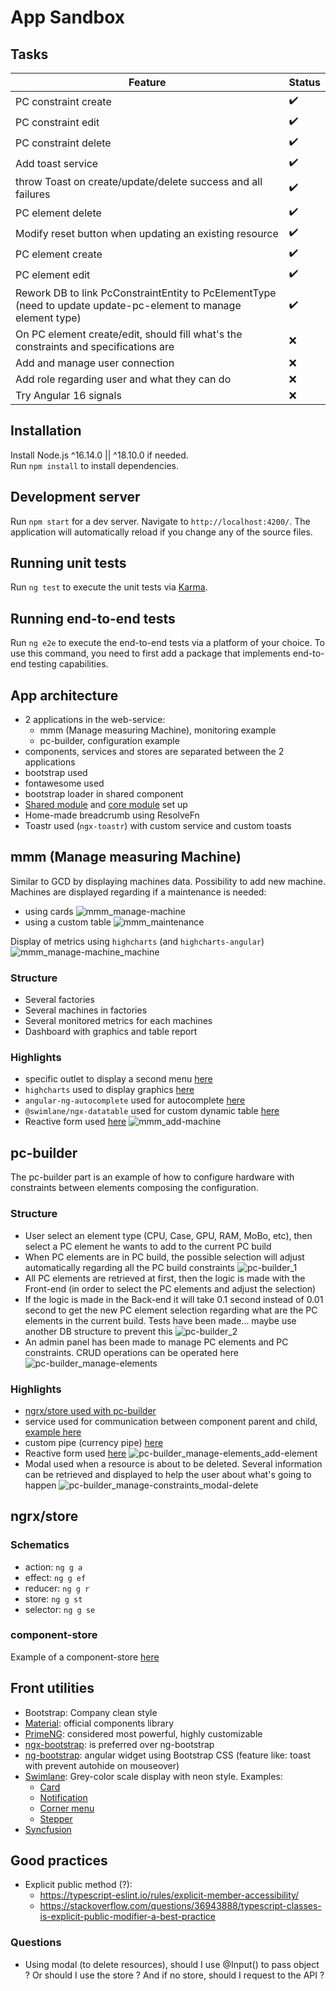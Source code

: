 # App Sandbox

## Tasks

| Feature                                                                                                         | Status               |
|-----------------------------------------------------------------------------------------------------------------|----------------------|
| PC constraint create                                                                                            | :heavy_check_mark:   |
| PC constraint edit                                                                                              | :heavy_check_mark:   |
| PC constraint delete                                                                                            | :heavy_check_mark:   |
| Add toast service                                                                                               | :heavy_check_mark:   |
| throw Toast on create/update/delete success and all failures                                                    | :heavy_check_mark:   |
| PC element delete                                                                                               | :heavy_check_mark:   |
| Modify reset button when updating an existing resource                                                          | :heavy_check_mark:   |
| PC element create                                                                                               | :heavy_check_mark:   |
| PC element edit                                                                                                 | :heavy_check_mark:   |
| Rework DB to link PcConstraintEntity to PcElementType (need to update update-pc-element to manage element type) | :heavy_check_mark:   |
| On PC element create/edit, should fill what's the constraints and specifications are                            | :x:                  |
| Add and manage user connection                                                                                  | :x:                  |
| Add role regarding user and what they can do                                                                    | :x:                  |
| Try Angular 16 signals                                                                                          | :x:                  |

## Installation

Install Node.js ^16.14.0 || ^18.10.0 if needed.<br>
Run `npm install` to install dependencies.

## Development server

Run `npm start` for a dev server. Navigate to `http://localhost:4200/`. The application will automatically reload if you change any of the source files.

## Running unit tests

Run `ng test` to execute the unit tests via [Karma](https://karma-runner.github.io).

## Running end-to-end tests

Run `ng e2e` to execute the end-to-end tests via a platform of your choice. To use this command, you need to first add a package that implements end-to-end testing capabilities.

## App architecture

- 2 applications in the web-service:
    - mmm (Manage measuring Machine), monitoring example
    - pc-builder, configuration example
- components, services and stores are separated between the 2 applications
- bootstrap used
- fontawesome used
- bootstrap loader in shared component
- [Shared module](/src/app/shared/shared.module.ts) and [core module](/src/app/core.module.ts) set up
- Home-made breadcrumb using ResolveFn
- Toastr used (`ngx-toastr`) with custom service and custom toasts

## mmm (Manage measuring Machine)

Similar to GCD by displaying machines data. Possibility to add new machine. Machines are displayed regarding if a maintenance is needed:
- using cards ![mmm_manage-machine](/documentation/mmm_manage-machine.PNG)
- using a custom table ![mmm_maintenance](/documentation/mmm_maintenance.PNG)

Display of metrics using `highcharts` (and `highcharts-angular`) ![mmm_manage-machine_machine](/documentation/mmm_manage-machine_machine.PNG)

### Structure

- Several factories
- Several machines in factories
- Several monitored metrics for each machines
- Dashboard with graphics and table report

### Highlights

- specific outlet to display a second menu [here](/src/app/components/mmm/mmm.component.html)
- `highcharts` used to display graphics [here](/src/app/components/mmm/manage-machine/machine/machine-metric/machine-metric.component.ts)
- `angular-ng-autocomplete` used for autocomplete [here](/src/app/components/mmm/manage-machine/manage-machine.component.ts)
- `@swimlane/ngx-datatable` used for custom dynamic table [here](/src/app/components/mmm/maintenance/maintenance.component.ts)
- Reactive form used [here](/src/app/components/mmm/manage-machine/update-machine/update-machine.component.ts)
![mmm_add-machine](/documentation/mmm_add-machine.PNG)

## pc-builder

The pc-builder part is an example of how to configure hardware with constraints between elements composing the configuration.

### Structure

- User select an element type (CPU, Case, GPU, RAM, MoBo, etc), then select a PC element he wants to add to the current PC build
- When PC elements are in PC build, the possible selection will adjust automatically regarding all the PC build constraints
![pc-builder_1](/documentation/pc-builder_1.PNG)
- All PC elements are retrieved at first, then the logic is made with the Front-end (in order to select the PC elements and adjust the selection)
- If the logic is made in the Back-end it will take 0.1 second instead of 0.01 second to get the new PC element selection regarding what are the PC elements in the current build. Tests have been made... maybe use another DB structure to prevent this
![pc-builder_2](/documentation/pc-builder_2.PNG)
- An admin panel has been made to manage PC elements and PC constraints. CRUD operations can be operated here
![pc-builder_manage-elements](/documentation/pc-builder_manage-elements.PNG)

### Highlights

- [ngrx/store used with pc-builder](/src/app/store/pc-builder)
- service used for communication between component parent and child, [example here](/src/app/services/pc-builder/element-type-choice.service.ts)
- custom pipe (currency pipe) [here](/src/app/components/pc-builder/currency-pipe/currency-pipe.component.ts)
- Reactive form used [here](/src/app/components/pc-builder/manage-pc-builder/manage-pc-element/update-pc-element/update-pc-element.component.ts)
![pc-builder_manage-elements_add-element](/documentation/pc-builder_manage-elements_add-element.PNG)
- Modal used when a resource is about to be deleted. Several information can be retrieved and displayed to help the user about what's going to happen
![pc-builder_manage-constraints_modal-delete](/documentation/pc-builder_manage-constraints_modal-delete.PNG)

## ngrx/store

### Schematics

- action: `ng g a`
- effect: `ng g ef`
- reducer: `ng g r`
- store: `ng g st`
- selector: `ng g se`

### component-store

Example of a component-store [here](/src/app/store/component-store/pc-builder.store.ts)

## Front utilities

- Bootstrap: Company clean style
- [Material](https://material.angular.io/): official components library
- [PrimeNG](https://primeng.org/): considered most powerful, highly customizable
- [ngx-bootstrap](https://valor-software.com/ngx-bootstrap/#/): is preferred over ng-bootstrap
- [ng-bootstrap](https://ng-bootstrap.github.io/): angular widget using Bootstrap CSS (feature like: toast with prevent autohide on mouseover)
- [Swimlane](https://swimlane.github.io/ngx-ui/card): Grey-color scale display with neon style. Examples:
    - [Card](https://swimlane.github.io/ngx-ui/card)
    - [Notification](https://swimlane.github.io/ngx-ui/notification)
    - [Corner menu](https://swimlane.github.io/ngx-ui/plus-menu)
    - [Stepper](https://swimlane.github.io/ngx-ui/stepper)
- [Syncfusion](https://www.syncfusion.com/angular-components)

## Good practices

- Explicit public method (?):
    - https://typescript-eslint.io/rules/explicit-member-accessibility/
    - https://stackoverflow.com/questions/36943888/typescript-classes-is-explicit-public-modifier-a-best-practice

### Questions

- Using modal (to delete resources), should I use @Input() to pass object ? Or should I use the store ? And if no store, should I request to the API ?